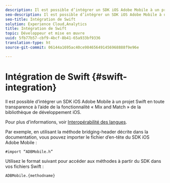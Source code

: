 ```yaml
---
description: Il est possible d’intégrer un SDK iOS Adobe Mobile à un projet Swift en toute transparence à l’aide de la fonctionnalité « Mix and Match » de la bibliothèque de développement iOS.
seo-description: Il est possible d’intégrer un SDK iOS Adobe Mobile à un projet Swift en toute transparence à l’aide de la fonctionnalité « Mix and Match » de la bibliothèque de développement iOS.
seo-title: Intégration de Swift
solution: Experience Cloud,Analytics
title: Intégration de Swift
topic: Développeur et mise en œuvre
uuid: 5fb77b57-cbf9-4bcf-8b41-65a933bf9336
translation-type: ht
source-git-commit: 06144a1695ac40ce984656491456968888f9e96e

---
```



# Intégration de Swift {#swift-integration}

Il est possible d’intégrer un SDK iOS Adobe Mobile à un projet Swift en toute transparence à l’aide de la fonctionnalité « Mix and Match » de la bibliothèque de développement iOS.

Pour plus d’informations, voir [Interopérabilité des langues](https://developer.apple.com/documentation/swift#2984801.html).

Par exemple, en utilisant la méthode bridging-header décrite dans la documentation, vous pouvez importer le fichier d’en-tête du SDK iOS Adobe Mobile :

```
#import “ADBMobile.h”
```

Utilisez le format suivant pour accéder aux méthodes à partir du SDK dans vos fichiers Swift :

```
ADBMobile.{methodname}
```

